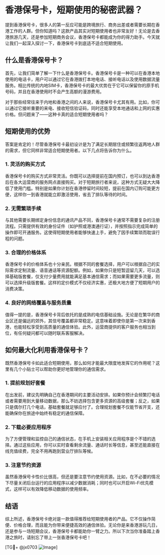 # 香港保号卡，短期使用的秘密武器？

提到香港保号卡，很多人的第一反应可能是跨境旅行、商务出差或者需要长期在香港工作的人群。但你知道吗？这款产品其实对短期使用者也非常友好！无论是去香港旅游几天，还是参加短期商务会议，香港保号卡都能成为你的得力助手。今天就让我们一起深入探讨一下，香港保号卡到底适不适合短期使用。

## 什么是香港保号卡？

首先，让我们简单了解一下什么是香港保号卡。香港保号卡是一种可以在香港本地使用的电话卡，用户可以通过它在香港拨打本地电话、接听电话以及使用数据流量服务。相比传统的内地SIM卡，香港保号卡的最大优势在于它可以保留你的原手机号码，并且在香港使用时不会产生高额的漫游费用。

对于那些经常往来于内地和香港之间的人来说，香港保号卡尤其有用。比如，你可以通过它接听重要的来电、接收短信验证码，同时还能享受本地通话和上网的实惠价格。但问题来了——这种卡真的适合短期使用者吗？

## 短期使用的优势

答案是肯定的！尽管香港保号卡最初设计是为了满足长期居住或频繁往返两地人群的需求，但它同样非常适合短期使用者。以下几点将告诉你为什么。

### 1. **灵活的购买方式**

香港保号卡的购买方式非常灵活。你既可以选择提前在国内预订，也可以到达香港后在各大运营商的服务网点直接购买。对于短期旅行者来说，这种方式无疑大大降低了使用门槛。特别是如果你计划在香港停留时间较短，提前在国内订购可能更方便，这样你一到香港就能立即激活使用，省去了排队等待的时间。

### 2. **无需繁琐手续**

与其他需要长期绑定身份信息的通讯产品不同，香港保号卡通常不需要复杂的注册流程。只需提供有效的身份证件（如护照或港澳通行证），并按照指示完成简单的操作即可开通服务。这使得短期使用者能够快速上手，避免了因手续繁琐而耽误行程的问题。

### 3. **合理的价格体系**

香港保号卡的价格体系也十分亲民。根据不同的套餐选择，用户可以根据自己的实际需求定制流量、语音通话等资源配额。例如，如果你只是短暂逗留几天，可以选择基础版套餐，仅支付少量费用就能满足基本通信需求；而如果需要更多流量，则可以选择升级版套餐。这样的定价模式不仅经济实惠，还极大地方便了短期用户的消费决策。

### 4. **良好的网络覆盖与服务质量**

值得一提的是，香港保号卡背后依托的是成熟的电信基础设施。无论是在繁华的商业区还是偏远的郊外，其信号覆盖都非常稳定。这意味着即使你是第一次来到香港，也能轻松享受到高质量的通信体验。此外，运营商提供的客户服务也相当到位，有任何疑问都可以随时联系客服解决。

## 如何最大化利用香港保号卡？

既然香港保号卡如此适合短期使用，那么如何才能最大限度地发挥它的作用呢？这里有几个小贴士可以帮助你更好地管理你的通信需求。

### 1. **提前规划好套餐**

在出发前，建议先明确自己在香港期间的主要活动安排。如果你预计会频繁打电话或者需要用到大量移动数据，那么不妨选择包含更多资源的高级套餐；反之，如果只是偶尔打几个电话，基础套餐就足够应付了。合理规划套餐不仅能节省开支，还能确保你在旅途中始终有稳定的通信保障。

### 2. **下载必要应用程序**

为了方便管理和监控自己的通信状态，在手机上安装相关应用程序是个不错的选择。通过这些应用，你可以实时查看剩余流量、通话时长等信息，甚至还能直接在线充值续费，完全不用再跑到营业厅排队等候。

### 3. **注意节约资源**

虽然香港保号卡性价比很高，但还是要注意节约使用资源。比如，在不必要的情况下尽量关闭后台运行的应用程序以减少数据消耗；同时也可以开启Wi-Fi优先模式，这样可以有效降低移动数据的使用频率。

## 结语

综上所述，香港保号卡绝对是一款值得推荐给短期使用者的产品。它不仅操作简便、价格合理，而且能为你带来便捷高效的通信体验。无论你是来香港游玩几日，还是参与一场短期会议，香港保号卡都能助你一臂之力。所以下次当你准备踏上香港之旅时，请别忘了带上一张香港保号卡吧！

[TG💪+ @jx0703 ![Image](https://github.com/user-attachments/assets/dbca1d08-cadb-493c-b0ec-ad6f7a83f270)]